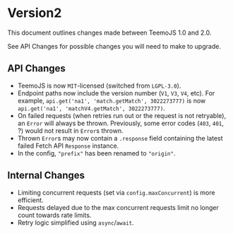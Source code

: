 # Version2

This document outlines changes made between TeemoJS 1.0 and 2.0.

See API Changes for possible changes you will need to make to upgrade.

## API Changes

* TeemoJS is now `MIT`-licensed (switched from `LGPL-3.0`).
* Endpoint paths now include the version number (`V1`, `V3`, `V4`, etc).
  For example, `api.get('na1', 'match.getMatch', 3022273777)` is now `api.get('na1', 'matchV4.getMatch', 3022273777)`.
* On failed requests (when retries run out or the request is not retryable),
  an `Error` will always be thrown. Previously, some error codes (`403`, `401`,
  ?) would not result in `Error`s thrown.
* Thrown `Error`s may now contain a `.response` field containing the latest
  failed Fetch API `Response` instance.
* In the config, `"prefix"` has been renamed to `"origin"`.

## Internal Changes

* Limiting concurrent requests (set via `config.maxConcurrent`) is more
  efficient.
* Requests delayed due to the max concurrent requests limit no longer count
  towards rate limits.
* Retry logic simplified using `async`/`await`.
